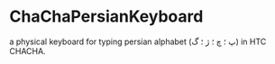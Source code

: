 # ChaChaPersianKeyboard
a physical keyboard for typing persian alphabet (پ ؛ چ ؛ ژ ؛ گ) in HTC CHACHA.
